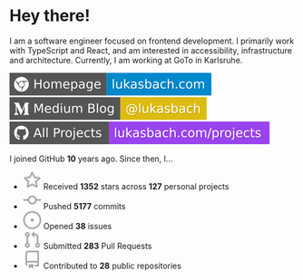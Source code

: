 # Hey there!

I am a software engineer focused on frontend development. I primarily work with TypeScript and React, and am interested in accessibility, infrastructure and architecture. Currently, I am working at GoTo in Karlsruhe.

[![Homepage](./icons/homepage.svg)](https://lukasbach.com)
[![Medium Blog](./icons/medium.svg)](https://medium.com/@lukasbach)
[![My Projects](./icons/projects.svg)](https://lukasbach.com/projects)

I joined GitHub **10** years ago. Since then, I...

- ![](./icons/star.svg) Received **1352** stars across **127** personal projects
- ![](./icons/commit.svg) Pushed **5177** commits
- ![](./icons/issues.svg) Opened **38** issues
- ![](./icons/pr.svg) Submitted **283** Pull Requests
- ![](./icons/repo.svg) Contributed to **28** public repositories

